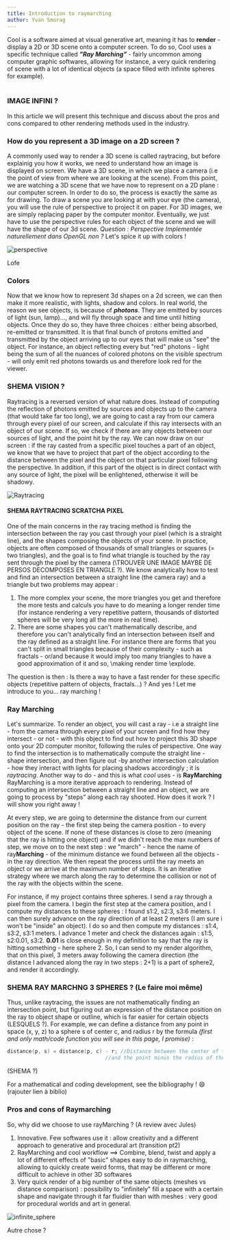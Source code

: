 ```yaml
---
title: Introduction to raymarching
author: Yvan Smorag
---
```

 
Cool is a software aimed at visual generative art, meaning it has to **render** - display a 2D or 3D scene onto a computer screen. To do so, Cool uses a specific technique called ***"Ray Marching"*** - fairly uncommon among computer graphic softwares, allowing for instance, a very quick rendering of scene with a lot of identical objects (a space filled with infinite spheres for example).<br></br>
### IMAGE INFINI ?
In this article we will present this technique and discuss about the pros and cons compared to other rendering methods used in the industry.
 
<!--truncate-->
 
### How do you represent a 3D image on a 2D screen ?
A commonly used way to render a 3D scene is called raytracing, but before explainig you how it works, we need to understand how an image is displayed on screen.
We have a 3D scene, in which we place a camera (i.e the point of view from where we are looking at the scene). From this point, we are watching a 3D scene that we have now to represent on a 2D plane : our computer screen. In order to do so, the process is exactly the same as for drawing. To draw a scene you are looking at with your eye (the camera), you will use the rule of perspective to project it on paper. For 3D images, we are simply replacing paper by the computer monitor. Eventually, we just have to use the perspective rules for each object of the scene and we will have the shape of our 3d scene. *Question : Perspective Implementée naturellement dans OpenGL non ?* Let's spice it up with colors !

![perspective](../static/img/Blog/RayMarching/Perspective.gif) 

Lofe
 
### Colors
Now that we know how to represent 3d shapes on a 2d screen, we can then make it more realistic, with lights, shadow and colors. In real world, the reason we see objects, is because of ***photons***. They are emitted by sources of light (sun, lamp)..., and will fly through space and time until hitting objects. Once they do so, they have three choices : either being absorbed, re-emitted or transmitted. It is that final bunch of protons emitted and transmitted by the object arriving up to our eyes that will make us "see" the object. For instance, an object reflecting every but "red" photons - light being the sum of all the nuances of colored photons on the visible spectrum - will only emit red photons towards us and therefore look red for the viewer.
 
### SHEMA VISION ?
 
Raytracing is a reversed version of what nature does. Instead of computing the reflection of photons emitted by sources and objects up to the camera (that would take far too long), we are going to cast a ray from our camera through every pixel of our screen, and calculate if this ray intersects with an object of our scene. If so, we check if there are any objects between our sources of light, and the point hit by the ray. We can now draw on our screen : if the ray casted from a specific pixel touches a part of an object, we know that we have to project that part of the object according to the distance between the pixel and the object on that particular pixel following the perspective. In addition, if this part of the object is in direct contact with any source of light, the pixel will be enlightened, otherwise it will be shadowy.

![Raytracing](../static/img/Blog/RayMarching/RayTracing_gif.gif)
 
#### SHEMA RAYTRACING SCRATCHA PIXEL
 
One of the main concerns in the ray tracing method is finding the intersection between the ray you cast through your pixel (which is a straight line), and the shapes composing the objects of your scene. In practice, objects are often composed of thousands of small triangles or squares (= two triangles), and the goal is to find what triangle is touched by the ray sent through the pixel by the camera (\TROUVER UNE IMAGE MAYBE DE PERSOS DECOMPOSES EN TRIANGLE ?). We know analytically how to test and find an intersection between a straight line (the camera ray) and a triangle but two problems may appear :
1. The more complex your scene, the more triangles you get and therefore the more tests and calculs you have to do meaning a longer render time (for instance rendering a very repetitive pattern, thousands of distorted spheres will be very long all the more in real time).
2. There are some shapes you can't mathematically describe, and therefore you can't analytically find an intersection between itself and the ray defined as a straight line. For instance there are forms that you can't split in small triangles because of their complexity - such as fractals - or/and because it would imply too many triangles to have a good approximation of it and so, \making render time \explode.
 
The question is then : Is there a way to have a fast render for these specific objects (repetitive pattern of objects, fractals...) ? And yes ! Let me introduce to you... ray marching !
 
### Ray Marching
 
Let's summarize. To render an object, you will cast a ray - i.e a straight line - from the camera through every pixel of your screen and find how they intersect - or not - with this object to find out how to project this 3D shape onto your 2D computer monitor, following the rules of perspective. One way to find the intersection is to mathematically compute the straight line - shape intersection, and then figure out -by another intersection calculation - how they interact with lights for placing shadows accordingly ; it is *raytracing*. Another way to do - and this is what *cool* uses - is **RayMarching**
RayMarching is a more iterative approach to rendering. Instead of computing an intersection between a straight line and an object, we are going to process by "steps” along each ray shooted. How does it work ? I will show you right away !
 
At every step, we are going to determine the distance from our current position on the ray - the first step being the camera position - to every object of the scene. If none of these distances is close to zero (meaning that the ray is hitting one object) and if we didn't reach the max numbers of step, we move on to the next step : we "march" - hence the name of ray**Marching** - of the minimum distance we found between all the objects - in the ray direction. We then repeat the process until the ray meets an object or we arrive at the maximum number of steps. It is an iterative strategy where we march along the ray to determine the collision or not of the ray with the objects within the scene.
 
For instance, if my project contains three spheres. I send a ray through a pixel from the camera. I begin the first step at the camera position, and I compute my distances to these spheres : I found s1:2, s2:3, s3:6 meters. I can then surely advance on the ray direction of at least 2 meters (I am sure i won't be "inside" an object). I do so and then compute my distances : s1:4, s3:2, s3:1 meters. I advance 1 meter and check the distances again : s1:5, s2:0.01, s3:2.
**0.01** is close enough in my definition to say that the ray is hitting something - here sphere 2. So, I can send to my render algorithm, that on this pixel, 3 meters away following the camera direction (the distance I advanced along the ray in two steps : 2+1) is a part of sphere2, and render it accordingly.
 
### SHEMA RAY MARCHNG 3 SPHERES ? (Le faire moi même)
 
Thus, unlike raytracing, the issues are not mathematically finding an intersection point, but figuring out an expression of the distance position on the ray to object shape or outline, which is far easier for certain objects (LESQUELS ?).
For example, we can define a distance from any point in space (x, y, z) to a sphere s of center c, and radius r by the formula *(first and only math/code function you will see in this page, I promise)* :
```c
distance(p, s) = distance(p, c) - r; //Distance between the center of the sphere
                                //and the point minus the radius of the sphere
```
(SHEMA ?)
 
For a mathematical and coding development, see the bibliography ! :smile: (rajouter lien à biblio)
 
### Pros and cons of Raymarching
 
So, why did we choose to use rayMarching ? (A review avec Jules)
1. Innovative. Few softwares use it : allow creativity and a different approach to generative and procedural art (transition pt2)
2. RayMarching and cool workflow ==> Combine, blend, twist and apply a lot of different effects of "basic" shapes easy to do in raymarching, allowing to quickly create weird forms, that may be different or more difficult to achieve in other 3D softwares
3. Very quick render of a big number of the same objects (meshes vs distance comparison) : possibility to "infinitely" fill a space with a certain shape and navigate through it far fluidier than with meshes : very good for procedural worlds and art in general.

![infinite_sphere](../static/img/Blog/RayMarching/Infinite_Sphere.png)
 
Autre chose ?
 
 
 
 
 
 


